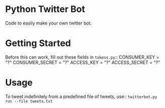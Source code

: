 # Python Twitter Bot

Code to easily make your own twitter bot.

# Getting Started
Before this can work, fill out these fields in `tokens.py`::
    CONSUMER_KEY    = "?"
    CONSUMER_SECRET = "?"
    ACCESS_KEY      = "?"
    ACCESS_SECRET   = "?"


# Usage
To tweet indefinitely from a predefined file of tweets, use::
    `twitterbot.py run --file tweets.txt` 
